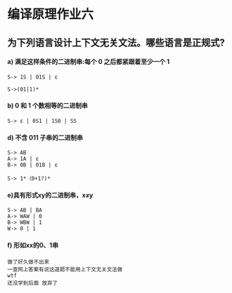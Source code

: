 # 编译原理作业六
## 为下列语言设计上下文无关文法。哪些语言是正规式?

#### a) 满足这样条件的二进制串:每个 0 之后都紧跟着至少一个 1
    S-> 1S | 01S | ε
    
    S->(01|1)*

#### b) 0 和 1 个数相等的二进制串
    S-> ε | 0S1 | 1S0 | SS

#### d) 不含 011 子串的二进制串
    S-> AB
    A-> 1A | ε
    B-> 0B | 01B | ε
    
    S-> 1*（0+1?)*

#### e)具有形式xy的二进制串，x≠y

    S-> AB | BA
    A-> WAW | 0
    B-> WBW | 1
    W-> 0 | 1
    

#### f) 形如xx的0、1串

    做了好久做不出来
    一查网上答案有说这道题不能用上下文无关文法做
    wtf
    还没学到后面 放弃了
